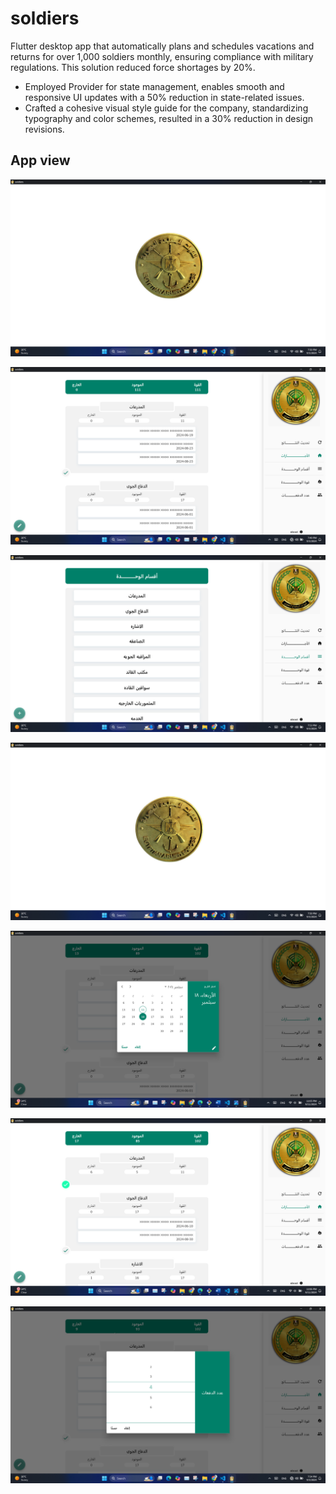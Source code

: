 # soldiers

Flutter desktop app that automatically plans and schedules vacations and returns for over 1,000 soldiers monthly, ensuring compliance with military regulations. This solution reduced force shortages by 20%.

- Employed Provider for state management, enables smooth and responsive UI updates with a 50% reduction in state-related issues.
- Crafted a cohesive visual style guide for the company, standardizing typography and color schemes, resulted in a 30% reduction in design revisions.


## App view
![Copy of Neon gradient mobile mockup linkedin post ](https://github.com/hassanMetwally/Soldiers/blob/master/images/1.png)

![Copy of Neon gradient mobile mockup linkedin post ](https://github.com/hassanMetwally/Soldiers/blob/master/images/2.png)

![Copy of Neon gradient mobile mockup linkedin post ](https://github.com/hassanMetwally/Soldiers/blob/master/images/3.png)

![Copy of Neon gradient mobile mockup linkedin post ](https://github.com/hassanMetwally/Soldiers/blob/master/images/1.png)

![Copy of Neon gradient mobile mockup linkedin post ](https://github.com/hassanMetwally/Soldiers/blob/master/images/5.png)

![Copy of Neon gradient mobile mockup linkedin post ](https://github.com/hassanMetwally/Soldiers/blob/master/images/6.png)

![Copy of Neon gradient mobile mockup linkedin post ](https://github.com/hassanMetwally/Soldiers/blob/master/images/7.png)


